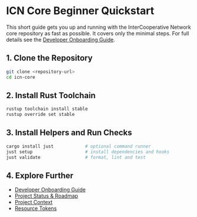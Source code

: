 # ICN Core Beginner Quickstart

This short guide gets you up and running with the InterCooperative Network core repository as fast as possible. It covers only the minimal steps. For full details see the [Developer Onboarding Guide](../ONBOARDING.md).

## 1. Clone the Repository
```bash
git clone <repository-url>
cd icn-core
```

## 2. Install Rust Toolchain
```bash
rustup toolchain install stable
rustup override set stable
```

## 3. Install Helpers and Run Checks
```bash
cargo install just            # optional command runner
just setup                    # install dependencies and hooks
just validate                 # format, lint and test
```

## 4. Explore Further
- [Developer Onboarding Guide](../ONBOARDING.md)
- [Project Status & Roadmap](../../PROJECT_STATUS_AND_ROADMAP.md)
- [Project Context](../../CONTEXT.md)
- [Resource Tokens](../resource_tokens.md)
